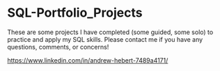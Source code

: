 # SQL-Portfolio_Projects

These are some projects I have completed (some guided, some solo) to practice and apply my SQL skills. Please contact me if you have any questions, comments, or concerns!

https://www.linkedin.com/in/andrew-hebert-7489a4171/
